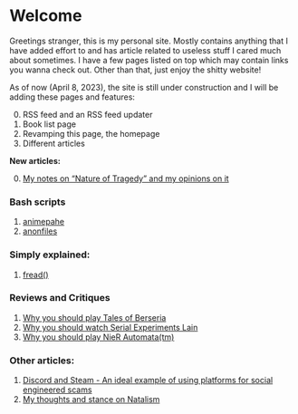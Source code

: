 # Welcome

Greetings stranger, this is my personal site. Mostly contains anything that I have added effort to and has article related to useless stuff I cared much about sometimes. I have a few pages listed on top which may contain links you wanna check out. Other than that, just enjoy the shitty website!

As of now (April 8, 2023), the site is still under construction and I will be adding these pages and features:

0. RSS feed and an RSS feed updater
0. Book list page
0. Revamping this page, the homepage
0. Different articles

**New articles:**

0. [My notes on “Nature of Tragedy” and my opinions on it](./not/not.html)

</div>

<div class="main">

<h3>Bash scripts</h3>

<ol>
<li>
<a href="./animepahe.bash">
animepahe
</a>
</li>

<li>
<a href="./anonfiles.bash">
anonfiles
</a>
</li>
</ol>

</div>

<p></p>

<div class="main">

<h3>Simply explained:</h3>

<ol>
<li>
<a href="./fread/fread.html">
fread()
</a>
</li>
</ol>

</div>
<p></p>

<div class="main-special">
<h3>Reviews and Critiques</h3>
<ol>
<li>
<a href="./tob/tob.html">
Why you should play Tales of Berseria
</a>
</li>
<li>
<a href="./sel/sel.html">
Why you should watch Serial Experiments Lain
</a>
</li>
<li>
<a href="./nier_automata/nier_automata.html">
Why you should play NieR Automata(tm)
</a>
</li>
</ol>
</div>

<p></p>

<div class="main">

<h3>Other articles:</h3>
<ol>
<li>
<a href="./ses/ses.html">Discord and Steam - An ideal example of using platforms for social
engineered scams</a>
</li>
<li>
<a href="./anti-pro-natalism/anti-pro-natalism.html">My thoughts and stance on Natalism</a>
</li>
</ol>
